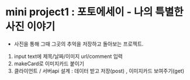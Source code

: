 # mini project1 : 포토에세이 - 나의 특별한 사진 이야기 

* 사진을 통해 그때 그곳의 추억을 저장하고 돌아보는 프로젝트. 

1. input text에 제목/날짜/이미지 url/comment 입력 
2. makeCard로 이미지카드 붙이기 
3. 클라이언트 / 서버api 설계 : 데이터 받고 저장(post) , 이미지카드 보여주기(get)
